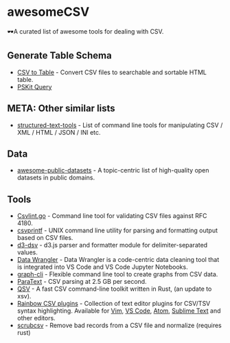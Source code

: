 # awesomeCSV

🕶️A curated list of awesome tools for dealing with CSV.

## Generate Table Schema

- [CSV to Table](https://github.com/vividvilla/csvtotable) - Convert CSV files to searchable and sortable HTML table.
- [PSKit Query](https://github.com/dfinke/PSKit)

## META: Other similar lists

- [structured-text-tools](https://github.com/dbohdan/structured-text-tools) - List of command line tools for manipulating CSV / XML / HTML / JSON / INI etc.

## Data

- [awesome-public-datasets](https://github.com/awesomedata/awesome-public-datasets) - A topic-centric list of high-quality open datasets in public domains.

## Tools

- [Csvlint.go](https://github.com/Clever/csvlint) - Command line tool for validating CSV files against RFC 4180.
- [csvprintf](https://github.com/archiecobbs/csvprintf) - UNIX command line utility for parsing and formatting output based on CSV files.
- [d3-dsv](https://github.com/d3/d3-dsv) - d3.js parser and formatter module for delimiter-separated values.
- [Data Wrangler](https://github.com/microsoft/vscode-data-wrangler) - Data Wrangler is a code-centric data cleaning tool that is integrated into VS Code and VS Code Jupyter Notebooks.
- [graph-cli](https://github.com/mcastorina/graph-cli) - Flexible command line tool to create graphs from CSV data.
- [ParaText](https://github.com/wiseio/paratext) - CSV parsing at 2.5 GB per second.
- [QSV](https://github.com/dathere/qsv) - A fast CSV command-line toolkit written in Rust, (an update to xsv).
- [Rainbow CSV plugins](https://github.com/mechatroner/rainbow_csv) - Collection of text editor plugins for CSV/TSV syntax highlighting. Available for [Vim](https://github.com/mechatroner/rainbow_csv), [VS Code](https://marketplace.visualstudio.com/items?itemName=mechatroner.rainbow-csv), [Atom](https://atom.io/packages/rainbow-csv), [Sublime Text](https://packagecontrol.io/packages/rainbow_csv) and other editors.
- [scrubcsv](https://github.com/faradayio/scrubcsv) - Remove bad records from a CSV file and normalize (requires rust)
